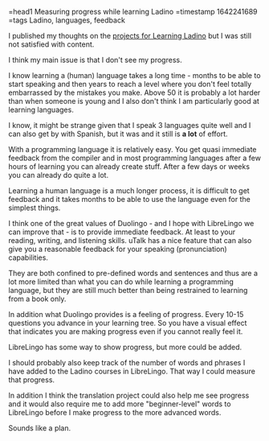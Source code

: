=head1 Measuring progress while learning Ladino
=timestamp 1642241689
=tags Ladino, languages, feedback



I published my thoughts on the <a href="/yak-shaving-for-ladino.html">projects for Learning Ladino</a> but I was still not satisfied with content.

I think my main issue is that I don't see my progress.



I know learning a (human) language takes a long time - months to be able to start speaking and then years to reach a level where you don't
feel totally embarrassed by the mistakes you make. Above 50 it is probably a lot harder than when someone is young and I also don't think
I am particularly good at learning languages.

I know, it might be strange given that I speak 3 languages quite well and I can also get by with Spanish, but it was and it still is <b>a lot</b> of effort.

With a programming language it is relatively easy. You get quasi immediate feedback from the compiler and in most programming languages after a
few hours of learning you can already create stuff. After a few days or weeks you can already do quite a lot.

Learning a human language is a much longer process, it is difficult to get feedback and it takes months to be able to
use the language even for the simplest things.


I think one of the great values of Duolingo - and I hope with LibreLingo we can improve that - is to provide immediate feedback.
At least to your reading, writing, and listening skills. uTalk has a nice feature that can also give you a reasonable feedback for
your speaking (pronunciation) capabilities.

They are both confined to pre-defined words and sentences and thus are a lot more limited than what you can do while learning a programming
language, but they are still much better than being restrained to learning from a book only.

In addition what Duolingo provides is a feeling of progress. Every 10-15 questions you advance in your learning tree.
So you have a visual effect that indicates you are making progress even if you cannot really feel it.


LibreLingo has some way to show progress, but more could be added.

I should probably also keep track of the number of words and phrases I have added to the Ladino courses in LibreLingo.
That way I could measure that progress.

In addition I think the translation project could also help me see progress
and it would also require me to add more "beginner-level" words to LibreLingo before
I make progress to the more advanced words.

Sounds like a plan.

